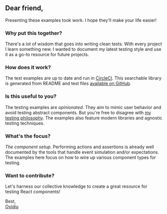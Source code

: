 ## Dear friend,

Presenting these examples took work. I hope they'll make your life easier!

### Why put this together?

There's a lot of wisdom that goes into writing clean tests. With every project I learn something new. I wanted to document my latest testing style and use it as a go-to resource for future projects.

### How does it work?

The test examples are up to date and run in [CircleCI](https://circleci.com/gh/skidding/react-testing-examples). This searchable library is generated from README and test files [available on GitHub](https://github.com/skidding/react-testing-examples/tree/master/tests).

### Is this useful to you?

The testing examples are _opinionated_. They aim to mimic user behavior and avoid testing abstract components. But you're free to disagree with [my testing philosophy](https://medium.com/@skidding/testing-react-components-30516bc6a1b3). The examples also feature modern libraries and agnostic testing techniques.

### What's the focus?

_The component setup_. Performing actions and assertions is already well documented by the tools that handle event simulation and/or expectations. The examples here focus on how to wire up various component types for testing.

### Want to contribute?

Let's harness our collective knowledge to create a great resource for testing React components!

Best,<br/>
[Ovidiu](https://twitter.com/skidding)
